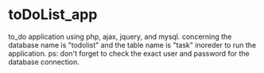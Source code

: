 # toDoList_app
to_do application using php, ajax, jquery, and mysql.
concerning the database name is "todolist" and the table name is "task" inoreder to run the application.
ps: don't forget to check the exact user and password for the database connection.
